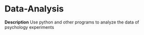 # Data-Analysis

**Description**
Use python and other programs to analyze the data of psychology experiments
